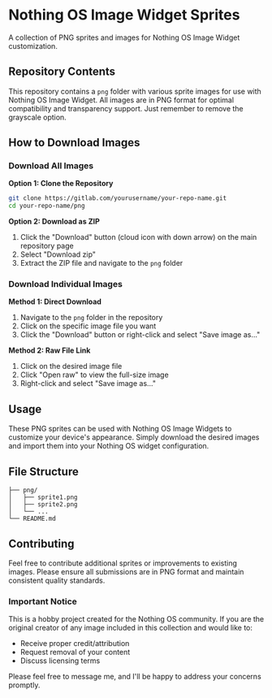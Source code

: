 # Nothing OS Image Widget Sprites

A collection of PNG sprites and images for Nothing OS Image Widget customization.

## Repository Contents

This repository contains a `png` folder with various sprite images for use with Nothing OS Image Widget. All images are in PNG format for optimal compatibility and transparency support. Just remember to remove the grayscale option.

## How to Download Images
### Download All Images

**Option 1: Clone the Repository**
```bash
git clone https://gitlab.com/yourusername/your-repo-name.git
cd your-repo-name/png
```

**Option 2: Download as ZIP**
1. Click the "Download" button (cloud icon with down arrow) on the main repository page
2. Select "Download zip"
3. Extract the ZIP file and navigate to the `png` folder

### Download Individual Images

**Method 1: Direct Download**
1. Navigate to the `png` folder in the repository
2. Click on the specific image file you want
3. Click the "Download" button or right-click and select "Save image as..."

**Method 2: Raw File Link**
1. Click on the desired image file
2. Click "Open raw" to view the full-size image
3. Right-click and select "Save image as..."

## Usage

These PNG sprites can be used with Nothing OS Image Widgets to customize your device's appearance. Simply download the desired images and import them into your Nothing OS widget configuration.

## File Structure

```
├── png/
│   ├── sprite1.png
│   ├── sprite2.png
│   └── ...
└── README.md
```

## Contributing

Feel free to contribute additional sprites or improvements to existing images. Please ensure all submissions are in PNG format and maintain consistent quality standards.

### Important Notice

This is a hobby project created for the Nothing OS community. If you are the original creator of any image included in this collection and would like to:

- Receive proper credit/attribution
- Request removal of your content
- Discuss licensing terms

Please feel free to message me, and I'll be happy to address your concerns promptly.
